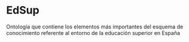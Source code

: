 # EdSup
Ontología que contiene los elementos más importantes del esquema de conocimiento referente al entorno de la educación superior en España
